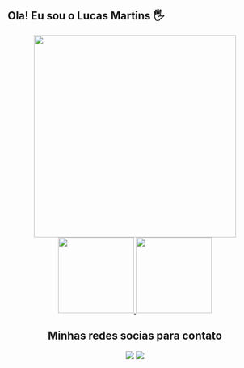 ## Ola! Eu sou o Lucas Martins 🖐️

<div align="center">
<img height="400em"  src="https://user-images.githubusercontent.com/70382532/138322189-2db8df52-9dcb-40a0-88a8-c365466bd33d.gif"
</div>
</br>

<div align="center" >
  <a href="https://github.com/Martins2812">
    <img height="150em" src="https://github-readme-stats.vercel.app/api?username=Martins2812&count_private=true&include_all_commits=true&show_icons=true&theme=dracula&hide_border=false&show_owner=true"/>
    <img   height="150em" src="https://github-readme-stats.vercel.app/api/top-langs/?username=Martins2812&theme=dracula&hide_border=false&&layout=compact"/>
  </a>
  </br>
</div>


<div align="center">
<h2>Minhas redes socias para contato</h2>
</div>

<div align="center" style="display: inline-block">
  <a href="https://www.instagram.com/martins2812/" target="_blank"><img src="https://img.shields.io/badge/-Instagram-%23E4405F?style=for-the-badge&logo=instagram&logoColor=white" target="_blank"></a> 
  <a href="https://www.linkedin.com/in/lucas-martins-487ba91b9/" target="_blank"><img src="https://img.shields.io/badge/-LinkedIn-%230077B5?style=for-the-badge&logo=linkedin&logoColor=white" target="_blank"></a> 
</div>


  
  
  

